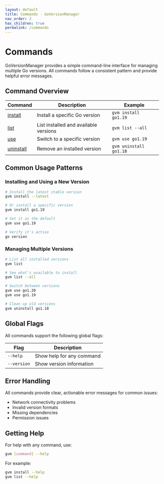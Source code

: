 ```yaml
---
layout: default
title: Commands - GoVersionManager
nav_order: 2
has_children: true
permalink: /commands
---
```


# Commands

GoVersionManager provides a simple command-line interface for managing multiple Go versions. All commands follow a consistent pattern and provide helpful error messages.

## Command Overview

| Command | Description | Example |
|---------|-------------|---------|
| [install](install) | Install a specific Go version | `gvm install go1.19` |
| [list](list) | List installed and available versions | `gvm list --all` |
| [use](use) | Switch to a specific version | `gvm use go1.19` |
| [uninstall](uninstall) | Remove an installed version | `gvm uninstall go1.18` |

## Common Usage Patterns

### Installing and Using a New Version
```bash
# Install the latest stable version
gvm install --latest

# Or install a specific version
gvm install go1.19

# Set it as the default
gvm use go1.19

# Verify it's active
go version
```

### Managing Multiple Versions
```bash
# List all installed versions
gvm list

# See what's available to install
gvm list --all

# Switch between versions
gvm use go1.20
gvm use go1.19

# Clean up old versions
gvm uninstall go1.18
```

## Global Flags

All commands support the following global flags:

| Flag | Description |
|------|-------------|
| `--help` | Show help for any command |
| `--version` | Show version information |

## Error Handling

All commands provide clear, actionable error messages for common issues:
- Network connectivity problems
- Invalid version formats
- Missing dependencies
- Permission issues

## Getting Help

For help with any command, use:
```bash
gvm [command] --help
```

For example:
```bash
gvm install --help
gvm list --help
